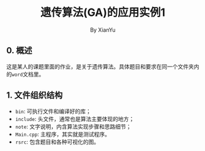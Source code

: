 # <center>遗传算法(GA)的应用实例1</center>
<center> By XianYu </center>

## 0. 概述
这是某人的课题里面的作业，是关于遗传算法。具体题目和要求在同一个文件夹内的`word`文档里。

## 1. 文件组织结构

- `bin`: 可执行文件和编译好的库；
- `include`: 头文件，通常也是算法主要体现的地方；
- `note`: 文字说明，内含算法实现步骤和思路细节；
- `Main.cpp`: 主程序，其实就是测试程序。
- `rsrc`: 包含题目和各种可视化的图。